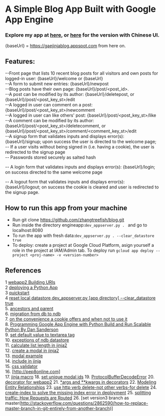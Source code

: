 # A Simple Blog App Built with Google App Engine
### Explore my app at [here](https://3-dot-default-dot-gaejinjablog.appspot.com/), or [here](https://gaejinjablog.appspot.com/) for the version with Chinese UI.
{baseUrl} = https://gaejinjablog.appspot.com from here on.
## Features:
--Front page that lists 10 recent blog posts for all visitors and own posts
  for logged-in user: {baseUrl}/welcome or {baseUrl}<br />
--A form to submit new entries: {baseUrl}/newpost<br />
--Blog posts have their own page: {baseUrl}/post/<post_id>.<br />
--A post can be modified by its author: {baseUrl}/deletepost, or
    {baseUrl}/post/<post_key_st>/edit<br />
--A logged in user can comment on a post: {baseUrl}/post/<post_key_st>/newcomment<br />
--A logged in user can like others' post: {baseUrl}/post/<post_key_st>/like<br />
--A comment can be modified by its author: {baseUrl}/post/<post_key_st>/deletecomment,
   or {baseUrl}/post/<post_key_st>/comment/<comment_key_st>/edit<br />
--A signup form that validates inputs and displays error(s):
  {baseUrl}/signup; upon success the user is directed to the
  welcome page;<br />
-- If a user visits without being signed in (i.e. having a cookie),
   the user is redirected to the signup page<br />
-- Passwords stored securely as salted hash<br />

-- A login form that validates inputs and displays error(s):
   {baseUrl}/login; on success directed to the same welcome page<br />

-- A logout form that validates inputs and displays error(s):
   {baseUrl}/logout; on success the cookie is cleared and user is
   redirected to the signup page.<br />

## How to run this app from your machine

* Run git clone https://github.com/zhangtreefish/blog.git
* Run inside the directory engineapp:`dev_appserver.py . `
  and go to localhost:8080
* To run the app with fresh data:`dev_appserver.py . --clear_datastore true`
* To deploy: create a project at Google Cloud Platform, asign
  yourself a role in the project at IAM/Admin tab. To deploy run
 `gcloud app deploy --project <proj-name> -v <version-number>`

## References
1 [webapp2 Building URIs](https://webapp2.readthedocs.io/en/latest/guide/routing.html#guide-routing-building-uris)<br />
2 [deploying a Python App](https://cloud.google.com/appengine/docs/python/tools/uploadinganapp)<br />
3 [quickstart](https://cloud.google.com/appengine/docs/python/quickstart)<br />
4 [reset local datastore  dev_appserver.py [app directory] --clear_datastore true](http://stackoverflow.com/questions/1010573/how-do-i-delete-all-entities-from-my-local-google-app-engine-datastore)<br />
5. [ancestors and parent](https://cloud.google.com/appengine/docs/python/ndb/creating-entity-keys)<br />
6. [migration from db to ndb](https://cloud.google.com/appengine/docs/python/ndb/db_to_ndb)<br />
7. [on the convenience a cookie offers and when not to use it](https://fishbowl.pastiche.org/2004/01/19/persistent_login_cookie_best_practice/)<br />
8. [Programming Google App Engine with Python Build and Run Scalable Python
By Dan Sanderson](https://books.google.com/books?id=4BIDCgAAQBAJ&pg=PA214&lpg=PA214&dq=required%3DTrue+not+enforced+by+ndb&source=bl&ots=lmJklvVdvb&sig=AcEdzFGzanzajz9F23-HEp_5Y8w&hl=en&sa=X&ved=0ahUKEwjmmtrvs5zRAhUjwFQKHT7zBIAQ6AEIKDAC#v=onepage&q=required%3DTrue%20not%20enforced%20by%20ndb&f=false)<br />
9. [set default value to textarea tag](http://stackoverflow.com/questions/6007219/how-to-add-default-value-for-html-textarea)<br />
10. [exceptions of ndb datastore](https://cloud.google.com/appengine/docs/python/ndb/exceptions)<br />
11. [calculate list length in jinja2](http://stackoverflow.com/questions/24163579/length-of-string-in-jinja-flask)<br />
12. [create a modal in jinja2](http://stackoverflow.com/questions/21944735/what-is-the-data-target-attribute-in-bootstrap-3)<br />
13. [modal example](http://getbootstrap.com/javascript/#modals-examples)<br />
14. [include in jinja](http://jinja.pocoo.org/docs/dev/templates/#import)<br />
15. [css validator](https://jigsaw.w3.org/css-validator/validator)<br />
16. [http://pep8online.com]<br />
17. [jinja macro](http://stackoverflow.com/questions/9404990/how-to-pass-selected-named-arguments-to-jinja2s-include-context)
18. [set unique modal ids](http://stackoverflow.com/questions/40937631/modals-created-in-jinja-conditional-statement-are-all-showing-the-same-data)
19. [ProtocolBufferDecodeError](http://stackoverflow.com/questions/20731851/how-to-properly-handle-wrong-urlsafe-key-provided)
20. [decorator for webapp2](https://discussions.udacity.com/t/final-project-trouble-separating-handlers-and-classes-into-their-own-packages/188462/5)
21. [*args and **kwargs in decorators](http://stackoverflow.com/questions/1965607/how-can-i-pass-a-variable-in-a-decorator-to-functions-argument-in-a-decorated-f)
22. [Modeling Entity Relationships](https://cloud.google.com/appengine/articles/modeling#one-to-many)
23. [use http verb delete-not other verbs-for delete](http://www.drdobbs.com/web-development/restful-web-services-a-tutorial/240169069?pgno=2)
24. [create-index to solve the missing index error in deployment](http://stackoverflow.com/questions/37077734/app-engine-needindexerror-no-matching-index-found)
25. [splitting traffic: How Requests are Routed](https://cloud.google.com/appengine/docs/python/how-requests-are-routed)
26. [set version3 branch as master(http://stackoverflow.com/questions/2862590/how-to-replace-master-branch-in-git-entirely-from-another-branch)]